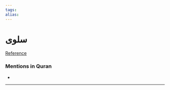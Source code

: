 ```yaml
---
tags: 
alias: 
---
```


# سلوى

[Reference](https://corpus.quran.com/concept.jsp?id=quail)

### Mentions in Quran
- 

---

